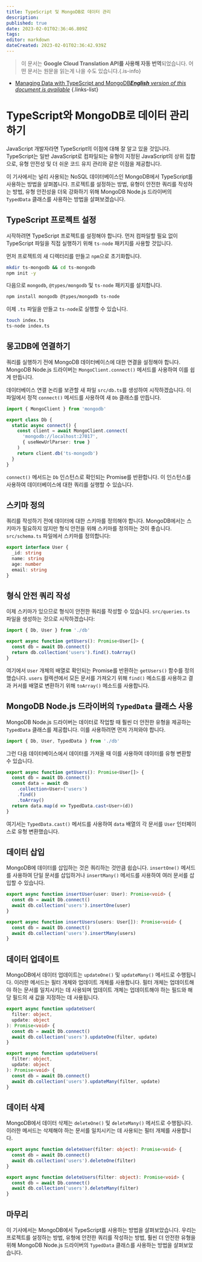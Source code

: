 ```yaml
---
title: TypeScript 및 MongoDB로 데이터 관리
description: 
published: true
date: 2023-02-01T02:36:46.809Z
tags: 
editor: markdown
dateCreated: 2023-02-01T02:36:42.939Z
---
```


> 이 문서는 **Google Cloud Translation API를 사용해 자동 번역**되었습니다.
어떤 문서는 원문을 읽는게 나을 수도 있습니다.{.is-info}

- [Managing Data with TypeScript and MongoDB***English** version of this document is available*](/en/Knowledge-base/TypeScript/managing-data-with-typescript-and-mongodb)
{.links-list}


# TypeScript와 MongoDB로 데이터 관리하기

JavaScript 개발자라면 TypeScript의 이점에 대해 잘 알고 있을 것입니다. TypeScript는 일반 JavaScript로 컴파일되는 유형이 지정된 JavaScript의 상위 집합으로, 유형 안전성 및 더 쉬운 코드 유지 관리와 같은 이점을 제공합니다.

이 기사에서는 널리 사용되는 NoSQL 데이터베이스인 MongoDB에서 TypeScript를 사용하는 방법을 살펴봅니다. 프로젝트를 설정하는 방법, 유형이 안전한 쿼리를 작성하는 방법, 유형 안전성을 더욱 강화하기 위해 MongoDB Node.js 드라이버의 `TypedData` 클래스를 사용하는 방법을 살펴보겠습니다.

## TypeScript 프로젝트 설정

시작하려면 TypeScript 프로젝트를 설정해야 합니다. 먼저 컴파일할 필요 없이 TypeScript 파일을 직접 실행하기 위해 `ts-node` 패키지를 사용할 것입니다.

먼저 프로젝트의 새 디렉터리를 만들고 `npm`으로 초기화합니다.

```bash
mkdir ts-mongodb && cd ts-mongodb
npm init -y
```

다음으로 `mongodb`, `@types/mongodb` 및 `ts-node` 패키지를 설치합니다.

```bash
npm install mongodb @types/mongodb ts-node
```

이제 `.ts` 파일을 만들고 `ts-node`로 실행할 수 있습니다.

```bash
touch index.ts
ts-node index.ts
```

## 몽고DB에 연결하기

쿼리를 실행하기 전에 MongoDB 데이터베이스에 대한 연결을 설정해야 합니다. MongoDB Node.js 드라이버는 `MongoClient.connect()` 메서드를 사용하여 이를 쉽게 만듭니다.

데이터베이스 연결 논리를 보관할 새 파일 `src/db.ts`를 생성하여 시작하겠습니다. 이 파일에서 정적 `connect()` 메서드를 사용하여 새 `Db` 클래스를 만듭니다.

```typescript
import { MongoClient } from 'mongodb'

export class Db {
  static async connect() {
    const client = await MongoClient.connect(
      'mongodb://localhost:27017',
      { useNewUrlParser: true }
    )
    return client.db('ts-mongodb')
  }
}
```

`connect()` 메서드는 `Db` 인스턴스로 확인되는 Promise를 반환합니다. 이 인스턴스를 사용하여 데이터베이스에 대한 쿼리를 실행할 수 있습니다.

## 스키마 정의

쿼리를 작성하기 전에 데이터에 대한 스키마를 정의해야 합니다. MongoDB에서는 스키마가 필요하지 않지만 형식 안전을 위해 스키마를 정의하는 것이 좋습니다. `src/schema.ts` 파일에서 스키마를 정의합니다:

```typescript
export interface User {
  _id: string
  name: string
  age: number
  email: string
}
```

## 형식 안전 쿼리 작성

이제 스키마가 있으므로 형식이 안전한 쿼리를 작성할 수 있습니다. `src/queries.ts` 파일을 생성하는 것으로 시작하겠습니다:

```typescript
import { Db, User } from './db'

export async function getUsers(): Promise<User[]> {
  const db = await Db.connect()
  return db.collection('users').find().toArray()
}
```

여기에서 `User` 개체의 배열로 확인되는 Promise를 반환하는 `getUsers()` 함수를 정의했습니다. `users` 컬렉션에서 모든 문서를 가져오기 위해 `find()` 메소드를 사용하고 결과 커서를 배열로 변환하기 위해 `toArray()` 메소드를 사용합니다.

## MongoDB Node.js 드라이버의 `TypedData` 클래스 사용

MongoDB Node.js 드라이버는 데이터로 작업할 때 훨씬 더 안전한 유형을 제공하는 `TypedData` 클래스를 제공합니다. 이를 사용하려면 먼저 가져와야 합니다.

```typescript
import { Db, User, TypedData } from './db'
```

그런 다음 데이터베이스에서 데이터를 가져올 때 이를 사용하여 데이터를 유형 변환할 수 있습니다.

```typescript
export async function getUsers(): Promise<User[]> {
  const db = await Db.connect()
  const data = await db
    .collection<User>('users')
    .find()
    .toArray()
  return data.map(d => TypedData.cast<User>(d))
}
```

여기서는 `TypedData.cast()` 메서드를 사용하여 `data` 배열의 각 문서를 `User` 인터페이스로 유형 변환했습니다.

## 데이터 삽입

MongoDB에 데이터를 삽입하는 것은 쿼리하는 것만큼 쉽습니다. `insertOne()` 메서드를 사용하여 단일 문서를 삽입하거나 `insertMany()` 메서드를 사용하여 여러 문서를 삽입할 수 있습니다.

```typescript
export async function insertUser(user: User): Promise<void> {
  const db = await Db.connect()
  await db.collection('users').insertOne(user)
}

export async function insertUsers(users: User[]): Promise<void> {
  const db = await Db.connect()
  await db.collection('users').insertMany(users)
}
```

## 데이터 업데이트

MongoDB에서 데이터 업데이트는 `updateOne()` 및 `updateMany()` 메서드로 수행됩니다. 이러한 메서드는 필터 개체와 업데이트 개체를 사용합니다. 필터 개체는 업데이트해야 하는 문서를 일치시키는 데 사용되며 업데이트 개체는 업데이트해야 하는 필드와 해당 필드의 새 값을 지정하는 데 사용됩니다.

```typescript
export async function updateUser(
  filter: object,
  update: object
): Promise<void> {
  const db = await Db.connect()
  await db.collection('users').updateOne(filter, update)
}

export async function updateUsers(
  filter: object,
  update: object
): Promise<void> {
  const db = await Db.connect()
  await db.collection('users').updateMany(filter, update)
}
```

## 데이터 삭제

MongoDB에서 데이터 삭제는 `deleteOne()` 및 `deleteMany()` 메서드로 수행됩니다. 이러한 메서드는 삭제해야 하는 문서를 일치시키는 데 사용되는 필터 개체를 사용합니다.

```typescript
export async function deleteUser(filter: object): Promise<void> {
  const db = await Db.connect()
  await db.collection('users').deleteOne(filter)
}

export async function deleteUsers(filter: object): Promise<void> {
  const db = await Db.connect()
  await db.collection('users').deleteMany(filter)
}
```

## 마무리

이 기사에서는 MongoDB에서 TypeScript를 사용하는 방법을 살펴보았습니다. 우리는 프로젝트를 설정하는 방법, 유형에 안전한 쿼리를 작성하는 방법, 훨씬 더 안전한 유형을 위해 MongoDB Node.js 드라이버의 `TypedData` 클래스를 사용하는 방법을 살펴보았습니다.